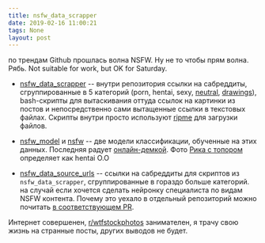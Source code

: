 ```yaml
---
title: nsfw_data_scrapper
date: 2019-02-16 11:00:21
tags: None
layout: post
---
```


по трендам Github прошлась волна NSFW. Ну не то чтобы прям волна. Рябь. Not suitable for work, but OK for Saturday.

+ [nsfw_data_scrapper](https://github.com/alexkimxyz/nsfw_data_scrapper) -- внутри репозитория ссылки на сабреддиты, сгруппированные в 5 категорий (porn, hentai, sexy, [neutral](https://github.com/alexkimxyz/nsfw_data_scrapper/blob/master/scripts/source_urls/neutral.txt), [drawings](https://github.com/alexkimxyz/nsfw_data_scrapper/blob/master/scripts/source_urls/drawings.txt)), bash-скрипты для вытаскивания оттуда ссылок на картинки из постов и непосредственно сами вытащенные ссылки в текстовых файлах. Скрипты внутри просто используют [ripme](https://github.com/RipMeApp/ripme) для загрузки файлов.

+ [nsfw_model](https://github.com/GantMan/nsfw_model) и [nsfw](https://github.com/rockyzhengwu/nsfw) -- две модели классификации, обученные на этих данных. Последняя радует [онлайн-демкой](http://ai.midday.me/). Фото [Рика с топором](http://www.nerdly.co.uk/wp-content/uploads/2015/09/ram-207-3s.jpg) определяет как hentai O.O

+ [nsfw_data_source_urls](https://github.com/EBazarov/nsfw_data_source_urls) -- ссылки на сабреддиты для скриптов из `nsfw_data_scrapper`, сгруппированные в гораздо больше категорий. на случай если хочется сделать нейронку специалиста по видам NSFW контента. Почему это уехало в отдельный репозиторий можно почитать [в соответствующем PR](https://github.com/alexkimxyz/nsfw_data_scrapper/pull/26).

Интернет совершенен, [r/wtfstockphotos](https://www.reddit.com/r/wtfstockphotos/top/?t=all) занимателен, я трачу свою жизнь на странные посты, других выводов не будет.
